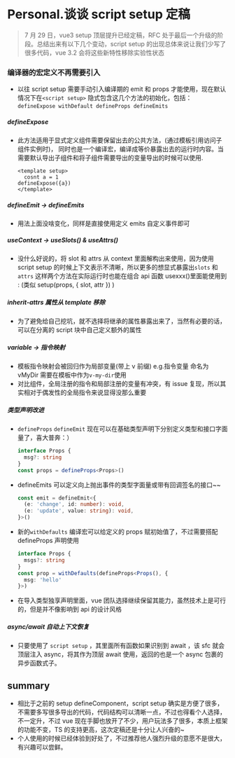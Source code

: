 # **Personal.谈谈 script setup 定稿**

> 7 月 29 日，vue3 setup 顶层提升已经定稿，RFC 处于最后一个升级的阶段。总结出来有以下几个变动，script setup 的出现总体来说让我们少写了很多代码，vue 3.2 会将这些新特性移除实验性状态



### 编译器的宏定义不再需要引入

- 以往 script setup 需要手动引入编译期的 emit 和 props 才能使用，现在默认情况下在`<script setup>` 隐式包含这几个方法的初始化，包括：`defineExpose withDefault defineProps defineEmits`



##### defineExpose

- 此方法适用于显式定义组件需要保留出去的公共方法，(通过模板引用访问子组件实例时)， 同时也是一个编译宏，编译成等价暴露出去的运行时内容。当需要默认导出子组件和将子组件需要导出的变量导出的时候可以使用.

  ```vue
  <template setup>
  	cosnt a = 1
  defineExpose({a})
  </template>
  ```



##### defineEmit -> defineEmits

- 用法上面没啥变化，同样是直接使用定义 emits 自定义事件即可



##### useContext -> useSlots() & useAttrs()

- 没什么好说的，将 slot 和 attrs 从 context 里面解构出来使用，因为使用 script setup 的时候上下文表示不清晰，所以更多的想显式暴露出`slots` 和`attrs` 这样两个方法在实际运行时也能在组合 api 函数 usexxx()里面能使用到 : (类似 setup(props, { slot, attr }) )



##### inherit-attrs 属性从 template 移除

- 为了避免给自己挖坑，就不选择将继承的属性暴露出来了，当然有必要的话，可以在分离的 script 块中自己定义额外的属性



##### variable -> 指令映射

- 模板指令映射会被回归作为局部变量(带上 v 前缀) e.g.指令变量 命名为 vMyDir 需要在模板中作为`v-my-dir`使用
- 对比组件，全局注册的指令和局部注册的变量有冲突，有 issue 复现，所以其实相对于偶发性的全局指令来说显得没那么重要



##### 类型声明改进

- `defineProps` `defineEmit` 现在可以在基础类型声明下分别定义类型和接口字面量了，喜大普奔：）

  ```typescript
  interface Props {
    msg?: string
  }
  const props = defineProps<Props>()
  ```

- defineEmits 可以定义向上抛出事件的类型字面量或带有回调签名的接口~~

  ```typescript
  const emit = defineEmit<{
    (e: 'change', id: number): void,
    (e: 'update', value: string): void,
  }>()
  ```

- 新的`withDefaults` 编译宏可以给定义的 props 赋初始值了，不过需要搭配 defineProps 声明使用

  ```typescript
  interface Props {
    msgs?: string
  }
  const prop = withDefaults(defineProps<Props(), {
    msg: 'hello'
  }>)
  ```

- 在导入类型独享声明里面，vue 团队选择继续保留其能力，虽然技术上是可行的，但是并不像影响到 api 的设计风格



##### async/await 自动上下文恢复

- 只要使用了 `script setup` ，其里面所有函数如果识别到 await ，该 sfc 就会顶层注入 async，将其作为顶层 await 使用，返回的也是一个 async 包裹的异步函数式子。



## summary

- 相比于之前的 setup defineComponent，script setup 确实是方便了很多，不需要多写很多导出的代码，代码结构可以清晰一点，不过也得看个人选择，不一定升，不过 vue 现在手脚也放开了不少，用户玩法多了很多，本质上框架的功能不变，TS 的支持更高，这次定稿还是十分让人兴奋的~
- 个人使用的时候已经体验到好处了，不过推荐他人强烈升级的意愿不是很大，有兴趣可以尝鲜。

